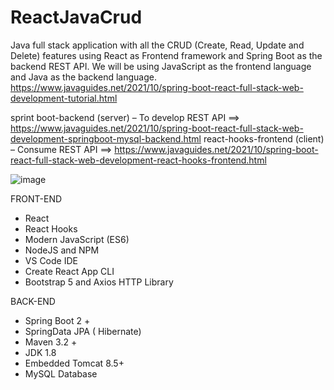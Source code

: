 # ReactJavaCrud
Java full stack application with all the CRUD (Create, Read, Update and Delete) features using React as Frontend framework and Spring Boot as the backend REST API. We will be using JavaScript as the frontend language and Java as the backend language.
https://www.javaguides.net/2021/10/spring-boot-react-full-stack-web-development-tutorial.html

sprint boot-backend (server) – To develop REST API ==> https://www.javaguides.net/2021/10/spring-boot-react-full-stack-web-development-springboot-mysql-backend.html
react-hooks-frontend (client) – Consume REST API ==> https://www.javaguides.net/2021/10/spring-boot-react-full-stack-web-development-react-hooks-frontend.html

![image](https://user-images.githubusercontent.com/57617935/207064113-f70b3ac0-b05f-47f0-a54f-228ad9f39d2f.png)

FRONT-END

- React
- React Hooks
- Modern JavaScript (ES6)
- NodeJS and NPM
- VS Code IDE
- Create React App CLI
- Bootstrap 5 and Axios HTTP Library

BACK-END

- Spring Boot 2 +
- SpringData JPA ( Hibernate)
- Maven 3.2 +
- JDK 1.8
- Embedded Tomcat 8.5+
- MySQL Database
